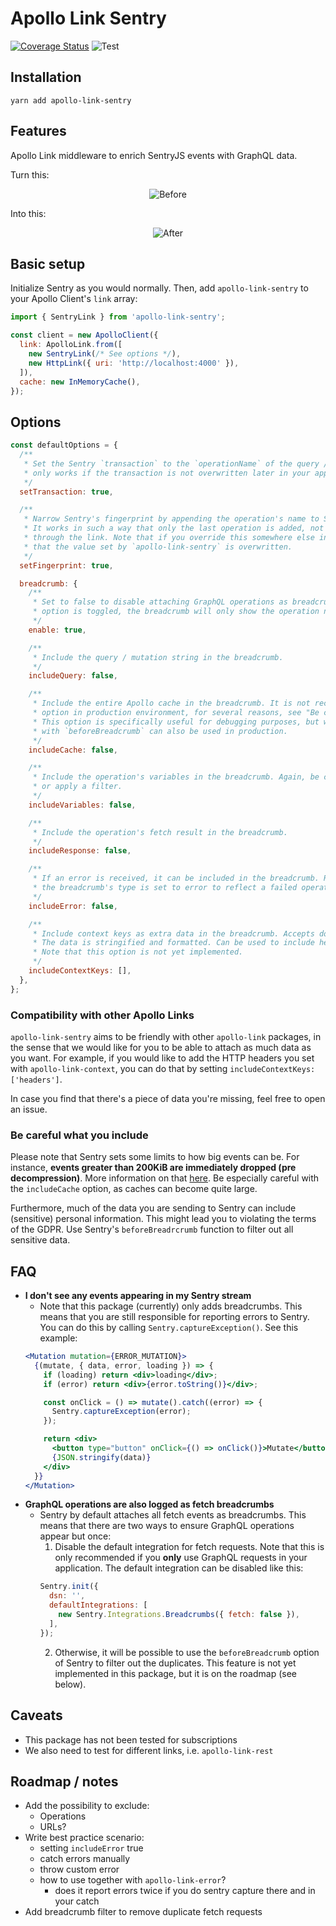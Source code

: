 # Apollo Link Sentry

[![Coverage Status](https://coveralls.io/repos/github/DiederikvandenB/apollo-link-sentry/badge.svg?branch=master)](https://coveralls.io/github/DiederikvandenB/apollo-link-sentry?branch=master)
![Test](https://github.com/DiederikvandenB/apollo-link-sentry/workflows/Test/badge.svg)

## Installation
```
yarn add apollo-link-sentry
```

## Features
Apollo Link middleware to enrich SentryJS events with GraphQL data.

Turn this:

<p align="center"><img src="https://raw.githubusercontent.com/DiederikvandenB/apollo-link-sentry/master/screenshots/before.png" alt="Before" width="auto" align="center" /></p>

Into this:

<p align="center"><img src="https://raw.githubusercontent.com/DiederikvandenB/apollo-link-sentry/master/screenshots/after.png" alt="After" width="auto" /></p>

## Basic setup
Initialize Sentry as you would normally. Then, add `apollo-link-sentry` to your Apollo Client's `link` array:
```js
import { SentryLink } from 'apollo-link-sentry';

const client = new ApolloClient({
  link: ApolloLink.from([
    new SentryLink(/* See options */),
    new HttpLink({ uri: 'http://localhost:4000' }),
  ]),
  cache: new InMemoryCache(),
});
```

## Options
```js
const defaultOptions = {
  /**
   * Set the Sentry `transaction` to the `operationName` of the query / mutation. Note that this
   * only works if the transaction is not overwritten later in your app.
   */
  setTransaction: true,

  /**
   * Narrow Sentry's fingerprint by appending the operation's name to Sentry's {{default}} key.
   * It works in such a way that only the last operation is added, not every operation that's been
   * through the link. Note that if you override this somewhere else in your app, it is possible
   * that the value set by `apollo-link-sentry` is overwritten.
   */
  setFingerprint: true,

  breadcrumb: {
    /**
     * Set to false to disable attaching GraphQL operations as breadcrumbs. If only this breadcrumb
     * option is toggled, the breadcrumb will only show the operation name and it's type.
     */
    enable: true,

    /**
     * Include the query / mutation string in the breadcrumb.
     */
    includeQuery: false,

    /**
     * Include the entire Apollo cache in the breadcrumb. It is not recommended to enable this
     * option in production environment, for several reasons, see "Be careful what you include".
     * This option is specifically useful for debugging purposes, but when applied in combination
     * with `beforeBreadcrumb` can also be used in production.
     */
    includeCache: false,

    /**
     * Include the operation's variables in the breadcrumb. Again, be careful what you include,
     * or apply a filter.
     */
    includeVariables: false,

    /**
     * Include the operation's fetch result in the breadcrumb.
     */
    includeResponse: false,

    /**
     * If an error is received, it can be included in the breadcrumb. Regardless of this option,
     * the breadcrumb's type is set to error to reflect a failed operation in the Sentry UI.
     */
    includeError: false,

    /**
     * Include context keys as extra data in the breadcrumb. Accepts dot notation.
     * The data is stringified and formatted. Can be used to include headers for instance.
     * Note that this option is not yet implemented.
     */
    includeContextKeys: [],
  },
};
```

### Compatibility with other Apollo Links
`apollo-link-sentry` aims to be friendly with other `apollo-link` packages, in the sense that we would like for you to be able to attach as much data as you want. For example, if you would like to add the HTTP headers you set with `apollo-link-context`, you can do that by setting `includeContextKeys: ['headers']`.

In case you find that there's a piece of data you're missing, feel free to open an issue.

### Be careful what you include
Please note that Sentry sets some limits to how big events can be. For instance, **events greater than 200KiB are immediately dropped (pre decompression)**. More information on that [here](https://docs.sentry.io/accounts/quotas/#attributes-limits). Be especially careful with the `includeCache` option, as caches can become quite large.

Furthermore, much of the data you are sending to Sentry can include (sensitive) personal information. This might lead you to violating the terms of the GDPR. Use Sentry's `beforeBreadrcrumb` function to filter out all sensitive data.

## FAQ
- **I don't see any events appearing in my Sentry stream**
  - Note that this package (currently) only adds breadcrumbs. This means that you are still responsible for reporting errors to Sentry. You can do this by calling `Sentry.captureException()`. See this example:
  ```jsx
  <Mutation mutation={ERROR_MUTATION}>
    {(mutate, { data, error, loading }) => {
      if (loading) return <div>loading</div>;
      if (error) return <div>{error.toString()}</div>;
  
      const onClick = () => mutate().catch((error) => {
        Sentry.captureException(error);
      });
  
      return <div>
        <button type="button" onClick={() => onClick()}>Mutate</button>
        {JSON.stringify(data)}
      </div>
    }}
  </Mutation>
  ```
- **GraphQL operations are also logged as fetch breadcrumbs**
  - Sentry by default attaches all fetch events as breadcrumbs. This means that there are two ways to ensure GraphQL operations appear but once:
    1. Disable the default integration for fetch requests. Note that this is only recommended if you **only** use GraphQL requests in your application. The default integration can be disabled like this:
    ```js
    Sentry.init({
      dsn: '',
      defaultIntegrations: [
        new Sentry.Integrations.Breadcrumbs({ fetch: false }),
      ],
    });
    ```
    2. Otherwise, it will be possible to use the `beforeBreadcrumb` option of Sentry to filter out the duplicates. This feature is not yet implemented in this package, but it is on the roadmap (see below). 

## Caveats
- This package has not been tested for subscriptions
- We also need to test for different links, i.e. `apollo-link-rest`

## Roadmap / notes
- Add the possibility to exclude:
  - Operations
  - URLs?
- Write best practice scenario:
  - setting `includeError` true
  - catch errors manually
  - throw custom error
  - how to use together with `apollo-link-error`?
    - does it report errors twice if you do sentry capture there and in your catch
- Add breadcrumb filter to remove duplicate fetch requests
